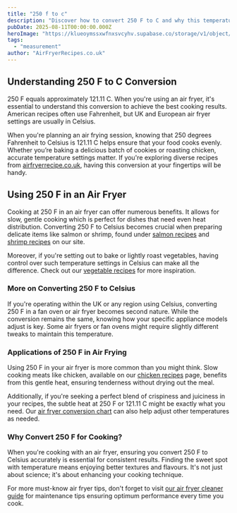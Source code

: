 ```yaml
---
title: "250 f to c"
description: "Discover how to convert 250 F to C and why this temperature matters when using an air fryer. Get insights into cooking at this setting for optimal results."
pubDate: 2025-08-11T00:00:00.000Z
heroImage: "https://klueoymssxwfnxsvcyhv.supabase.co/storage/v1/object/public/md/250-f-to-c-ec272425.png"
tags:
  - "measurement"
author: "AirFryerRecipes.co.uk"
---
```


<h2 id="">Understanding 250 F to C Conversion</h2><p id="">250 F equals approximately 121.11 C. When you're using an air fryer, it's essential to understand this conversion to achieve the best cooking results. American recipes often use Fahrenheit, but UK and European air fryer settings are usually in Celsius. </p><p id="">When you're planning an air frying session, knowing that 250 degrees Fahrenheit to Celsius is 121.11 C helps ensure that your food cooks evenly. Whether you’re baking a delicious batch of cookies or roasting chicken, accurate temperature settings matter. If you're exploring diverse recipes from <a href="https://www.airfryerrecipe.co.uk/" id="">airfryerrecipe.co.uk</a>, having this conversion at your fingertips will be handy.</p><h2 id="">Using 250 F in an Air Fryer</h2><p id="">Cooking at 250 F in an air fryer can offer numerous benefits. It allows for slow, gentle cooking which is perfect for dishes that need even heat distribution. Converting 250 F to Celsius becomes crucial when preparing delicate items like salmon or shrimp, found under <a href="https://www.airfryerrecipe.co.uk/recipe-category/salmon" id="">salmon recipes</a> and <a href="https://www.airfryerrecipe.co.uk/recipe-category/shrimp" id="">shrimp recipes</a> on our site.</p><p id="">Moreover, if you're setting out to bake or lightly roast vegetables, having control over such temperature settings in Celsius can make all the difference. Check out our <a href="https://www.airfryerrecipe.co.uk/recipe-category/vegetables" id="">vegetable recipes</a> for more inspiration.</p><h3 id="">More on Converting 250 F to Celsius</h3><p id="">If you're operating within the UK or any region using Celsius, converting 250 F in a fan oven or air fryer becomes second nature. While the conversion remains the same, knowing how your specific appliance models adjust is key. Some air fryers or fan ovens might require slightly different tweaks to maintain this temperature.</p><h3 id="">Applications of 250 F in Air Frying</h3><p id="">Using 250 F in your air fryer is more common than you might think. Slow cooking meats like chicken, available on our <a href="https://www.airfryerrecipe.co.uk/recipe-category/chicken" id="">chicken recipes</a> page, benefits from this gentle heat, ensuring tenderness without drying out the meal.</p><p id="">Additionally, if you're seeking a perfect blend of crispiness and juiciness in your recipes, the subtle heat at 250 F or 121.11 C might be exactly what you need. Our <a href="https://www.airfryerrecipe.co.uk/air-fryer-conversion-chart" id="">air fryer conversion chart</a> can also help adjust other temperatures as needed.</p><h3 id="">Why Convert 250 F for Cooking?</h3><p id="">When you're cooking with an air fryer, ensuring you convert 250 F to Celsius accurately is essential for consistent results. Finding the sweet spot with temperature means enjoying better textures and flavours. It's not just about science; it's about enhancing your cooking technique.</p><p id="">For more must-know air fryer tips, don't forget to visit <a href="https://www.airfryerrecipe.co.uk/air-fryer-cleaner" id="">our air fryer cleaner guide</a> for maintenance tips ensuring optimum performance every time you cook.</p>